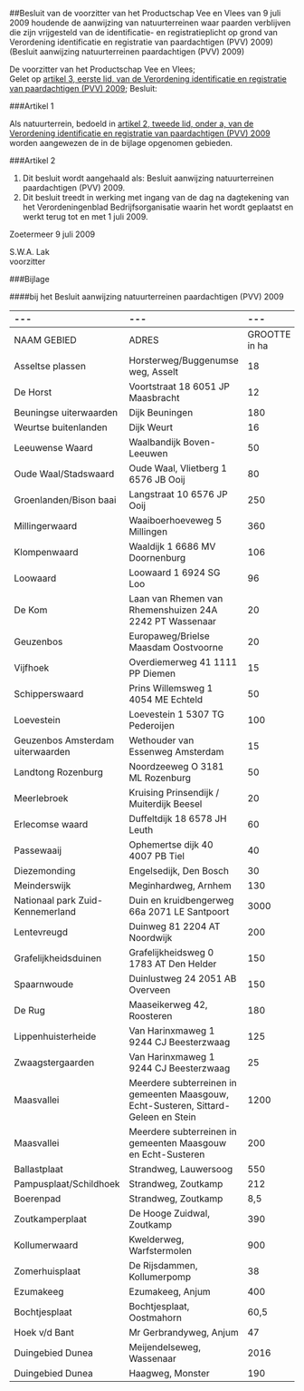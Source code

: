 <meta http-equiv='Content-Type' content='text/html; charset=utf-8' />

##Besluit van de voorzitter van het Productschap Vee en Vlees van 9 juli 2009 houdende de aanwijzing van natuurterreinen waar paarden verblijven die zijn vrijgesteld van de identificatie- en registratieplicht op grond van Verordening identificatie en registratie van paardachtigen (PVV) 2009) (Besluit aanwijzing natuurterreinen paardachtigen (PVV) 2009)

De voorzitter van het Productschap Vee en Vlees;  
Gelet op [artikel 3, eerste lid, van de Verordening identificatie en registratie van paardachtigen (PVV) 2009](../../../../../../../../pbo/verordening/identificatie/en/registratie/van/paardachtigen/(pvv)/2009/BWBR0026239/README.md);
Besluit:    

###Artikel 1 

Als natuurterrein, bedoeld in [artikel 2, tweede lid, onder a, van de Verordening identificatie en registratie van paardachtigen (PVV) 2009](../../../../../../../../pbo/verordening/identificatie/en/registratie/van/paardachtigen/(pvv)/2009/BWBR0026239/README.md) worden aangewezen de in de bijlage opgenomen gebieden. 

###Artikel 2 

1. Dit besluit wordt aangehaald als: Besluit aanwijzing natuurterreinen paardachtigen (PVV) 2009. 
2. Dit besluit treedt in werking met ingang van de dag na dagtekening van het Verordeningenblad Bedrijfsorganisatie waarin het wordt geplaatst en werkt terug tot en met 1 juli 2009. 

Zoetermeer 
9 juli 2009   

S.W.A. Lak  
voorzitter  

###Bijlage 

####bij het Besluit aanwijzing natuurterreinen paardachtigen (PVV) 2009

| --- | --- | --- | --- |
|:---|:---|:---|:---|
| NAAM GEBIED  | ADRES  | GROOTTE in ha  | TYPE GEBIED  |
| Asseltse plassen  | Horsterweg/Buggenumse weg, Asselt  | 18  | uiterwaard  |
| De Horst  | Voortstraat 18 6051 JP Maasbracht  | 12  | uiterwaard  |
| Beuningse uiterwaarden  | Dijk Beuningen  | 180  | uiterwaard  |
| Weurtse buitenlanden  | Dijk Weurt  | 16  | uiterwaard  |
| Leeuwense Waard  | Waalbandijk Boven-Leeuwen  | 50  | uiterwaard  |
| Oude Waal/Stadswaard  | Oude Waal, Vlietberg 1 6576 JB Ooij  | 80  | uiterwaard  |
| Groenlanden/Bison baai  | Langstraat 10 6576 JP Ooij  | 250  | uiterwaard en binnendijks  |
| Millingerwaard  | Waaiboerhoeveweg 5 Millingen  | 360  | uiterwaard  |
| Klompenwaard  | Waaldijk 1 6686 MV Doornenburg  | 106  | uiterwaard  |
| Loowaard  | Loowaard 1 6924 SG Loo  | 96  | uiterwaard  |
| De Kom  | Laan van Rhemen van Rhemenshuizen 24A 2242 PT Wassenaar  | 20  | duinen  |
| Geuzenbos  | Europaweg/Brielse Maasdam Oostvoorne  | 20  | bos en leidingenstrook  |
| Vijfhoek  | Overdiemerweg 41 1111 PP Diemen  | 15  | bos en weide op klei-op-veen grond  |
| Schipperswaard  | Prins Willemsweg 1 4054 ME Echteld  | 50  | uiterwaard  |
| Loevestein  | Loevestein 1 5307 TG Pederoijen  | 100  | uiterwaard  |
| Geuzenbos Amsterdam uiterwaarden  | Wethouder van Essenweg Amsterdam  | 15  | uiterwaard  |
| Landtong Rozenburg  | Noordzeeweg O 3181 ML Rozenburg  | 50  | duinen  |
| Meerlebroek  | Kruising Prinsendijk / Muiterdijk Beesel  | 20  | droge zandgrond met vennen  |
| Erlecomse waard  | Duffeltdijk 18 6578 JH Leuth  | 60  | uiterwaard  |
| Passewaaij  | Ophemertse dijk 40 4007 PB Tiel  | 40  | uiterwaard  |
| Diezemonding  | Engelsedijk, Den Bosch  | 30  | uiterwaard  |
| Meinderswijk  | Meginhardweg, Arnhem  | 130  | uiterwaard  |
| Nationaal park Zuid-Kennemerland  | Duin en kruidbengerweg 66a 2071 LE Santpoort  | 3000  | duingebied  |
| Lentevreugd  | Duinweg 81 2204 AT Noordwijk  | 200  | natuurontwikkelingsgebied  |
| Grafelijkheidsduinen  | Grafelijkheidsweg 0 1783 AT Den Helder  | 150  | duingebied  |
| Spaarnwoude  | Duinlustweg 24 2051 AB Overveen  | 150  | diversen o.a. veengebieden  |
| De Rug  | Maaseikerweg 42, Roosteren  | 180  | waterwingebied  |
| Lippenhuisterheide  | Van Harinxmaweg 1 9244 CJ Beesterzwaag  | 125  | heide  |
| Zwaagstergaarden  | Van Harinxmaweg 1 9244 CJ Beesterzwaag  | 25  | vochtig hooiland, beheersgebied  |
| Maasvallei  | Meerdere subterreinen in gemeenten Maasgouw, Echt-Susteren, Sittard-Geleen en Stein  | 1200  | rivierengebied  |
| Maasvallei  | Meerdere subterreinen in gemeenten Maasgouw en Echt-Susteren  | 200  | rivierengebied  |
| Ballastplaat  | Strandweg, Lauwersoog   | 550  | afgesloten zoute zeearm  |
| Pampusplaat/Schildhoek  | Strandweg, Zoutkamp  | 212  | afgesloten zoute zeearm  |
| Boerenpad  | Strandweg, Zoutkamp  | 8,5  | afgesloten zoute zeearm  |
| Zoutkamperplaat  | De Hooge Zuidwal, Zoutkamp  | 390  | afgesloten zoute zeearm  |
| Kollumerwaard  | Kwelderweg, Warfstermolen  | 900  | afgesloten zoute zeearm  |
| Zomerhuisplaat  | De Rijsdammen, Kollumerpomp  | 38  | afgesloten zoute zeearm  |
| Ezumakeeg  | Ezumakeeg, Anjum  | 400  | afgesloten zoute zeearm  |
| Bochtjesplaat  | Bochtjesplaat, Oostmahorn  | 60,5  | afgesloten zoute zeearm  |
| Hoek v/d Bant  | Mr Gerbrandyweg, Anjum  | 47  | afgesloten zoute zeearm  |
|Duingebied Dunea |Meijendelseweg, Wassenaar |2016 |duingebied |
|Duingebied Dunea |Haagweg, Monster |190 |duingebied |

